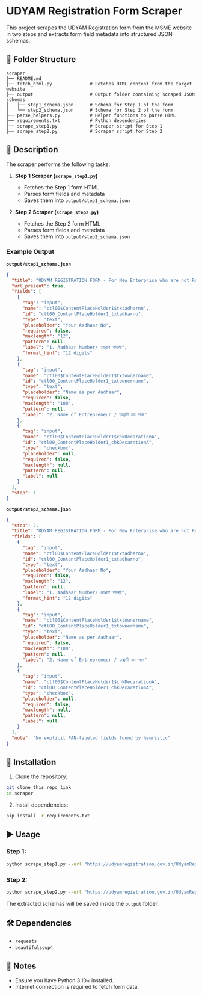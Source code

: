 # UDYAM Registration Form Scraper

This project scrapes the UDYAM Registration form from the MSME website in two steps and extracts form field metadata into structured JSON schemas.

## 📂 Folder Structure

```
scraper
├── README.md
├── fetch_html.py              # Fetches HTML content from the target website
├── output                     # Output folder containing scraped JSON schemas
│   ├── step1_schema.json      # Schema for Step 1 of the form
│   └── step2_schema.json      # Schema for Step 2 of the form
├── parse_helpers.py           # Helper functions to parse HTML
├── requirements.txt           # Python dependencies
├── scrape_step1.py            # Scraper script for Step 1
├── scrape_step2.py            # Scraper script for Step 2
```

## 📜 Description

The scraper performs the following tasks:

1. **Step 1 Scraper (`scrape_step1.py`)**
   - Fetches the Step 1 form HTML
   - Parses form fields and metadata
   - Saves them into `output/step1_schema.json`

2. **Step 2 Scraper (`scrape_step2.py`)**
   - Fetches the Step 2 form HTML
   - Parses form fields and metadata
   - Saves them into `output/step2_schema.json`

### Example Output

**`output/step1_schema.json`**
```json
{
  "title": "UDYAM REGISTRATION FORM - For New Enterprise who are not Registered yet as MSME",
  "url_present": true,
  "fields": [
    {
      "tag": "input",
      "name": "ctl00$ContentPlaceHolder1$txtadharno",
      "id": "ctl00_ContentPlaceHolder1_txtadharno",
      "type": "text",
      "placeholder": "Your Aadhaar No",
      "required": false,
      "maxlength": "12",
      "pattern": null,
      "label": "1. Aadhaar Number/ आधार संख्या",
      "format_hint": "12 digits"
    },
    {
      "tag": "input",
      "name": "ctl00$ContentPlaceHolder1$txtownername",
      "id": "ctl00_ContentPlaceHolder1_txtownername",
      "type": "text",
      "placeholder": "Name as per Aadhaar",
      "required": false,
      "maxlength": "100",
      "pattern": null,
      "label": "2. Name of Entrepreneur / उद्यमी का नाम"
    },
    {
      "tag": "input",
      "name": "ctl00$ContentPlaceHolder1$chkDecarationA",
      "id": "ctl00_ContentPlaceHolder1_chkDecarationA",
      "type": "checkbox",
      "placeholder": null,
      "required": false,
      "maxlength": null,
      "pattern": null,
      "label": null
    }
  ],
  "step": 1
}
```

**`output/step2_schema.json`**
```json
{
  "step": 2,
  "title": "UDYAM REGISTRATION FORM - For New Enterprise who are not Registered yet as MSME",
  "fields": [
    {
      "tag": "input",
      "name": "ctl00$ContentPlaceHolder1$txtadharno",
      "id": "ctl00_ContentPlaceHolder1_txtadharno",
      "type": "text",
      "placeholder": "Your Aadhaar No",
      "required": false,
      "maxlength": "12",
      "pattern": null,
      "label": "1. Aadhaar Number/ आधार संख्या",
      "format_hint": "12 digits"
    },
    {
      "tag": "input",
      "name": "ctl00$ContentPlaceHolder1$txtownername",
      "id": "ctl00_ContentPlaceHolder1_txtownername",
      "type": "text",
      "placeholder": "Name as per Aadhaar",
      "required": false,
      "maxlength": "100",
      "pattern": null,
      "label": "2. Name of Entrepreneur / उद्यमी का नाम"
    },
    {
      "tag": "input",
      "name": "ctl00$ContentPlaceHolder1$chkDecarationA",
      "id": "ctl00_ContentPlaceHolder1_chkDecarationA",
      "type": "checkbox",
      "placeholder": null,
      "required": false,
      "maxlength": null,
      "pattern": null,
      "label": null
    }
  ],
  "note": "No explicit PAN-labeled fields found by heuristic"
}
```

## 🚀 Installation

1. Clone the repository:
```bash
git clone this_repo_link
cd scraper
```

2. Install dependencies:
```bash
pip install -r requirements.txt
```

## ▶️ Usage

### Step 1:
```bash
python scrape_step1.py --url "https://udyamregistration.gov.in/UdyamRegistration.aspx" --out output/step1_schema.json
```

### Step 2:
```bash
python scrape_step2.py --url "https://udyamregistration.gov.in/UdyamRegistration.aspx" --out output/step2_schema.json
```

The extracted schemas will be saved inside the `output` folder.

## 🛠 Dependencies
- `requests`
- `beautifulsoup4`

## 📌 Notes
- Ensure you have Python 3.10+ installed.
- Internet connection is required to fetch form data.
